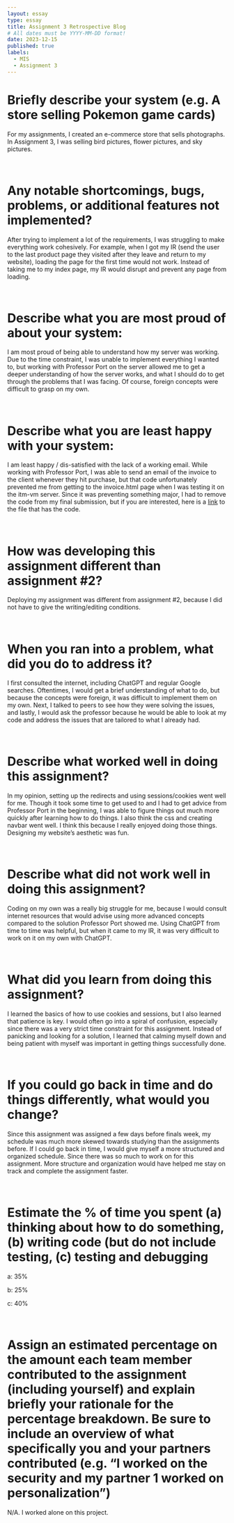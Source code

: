 ```yaml
---
layout: essay
type: essay
title: Assignment 3 Retrospective Blog
# All dates must be YYYY-MM-DD format!
date: 2023-12-15
published: true
labels:
  - MIS
  - Assignment 3
---
```

<h1>Briefly describe your system (e.g. A store selling Pokemon game cards)</h1>
<p>For my assignments, I created an e-commerce store that sells photographs. In Assignment 3, I was selling bird pictures, flower pictures, and sky pictures. </p>
<br>
<h1>Any notable shortcomings, bugs, problems, or additional features not implemented?</h1>
<p>After trying to implement a lot of the requirements, I was struggling to make everything work cohesively. For example, when I got my IR (send the user to the last product page they visited after they leave and return to my website), loading the page for the first time would not work. Instead of taking me to my index page, my IR would disrupt and prevent any page from loading.</p>
<br>
<h1>Describe what you are most proud of about your system:</h1>
<p>I am most proud of being able to understand how my server was working. Due to the time constraint, I was unable to implement everything I wanted to, but working with Professor Port on the server allowed me to get a deeper understanding of how the server works, and what I should do to get through the problems that I was facing. Of course, foreign concepts were difficult to grasp on my own. </p>
<br>
<h1>Describe what you are least happy with your system:</h1>
<p>I am least happy / dis-satisfied with the lack of a working email. While working with Professor Port, I was able to send an email of the invoice to the client whenever they hit purchase, but that code unfortunately prevented me from getting to the invoice.html page when I was testing it on the itm-vm server. Since it was preventing something major, I had to remove the code from my final submission, but if you are interested, here is a <a href='https://github.com/kaitlynt73/ITM352_F23_repo/blob/eb41b10b3647457e09eaecac75acdf499d3cb6f3/Tokunaga_Kaitlyn_Assignment3_FIX/server.js'>link</a> to the file that has the code.</p>
<br>
<h1>How was developing this assignment different than assignment #2?</h1>
<p>Deploying my assignment was different from assignment #2, because I did not have to give the writing/editing conditions.</p>
<br>
<h1>When you ran into a problem, what did you do to address it?</h1>
<p>I first consulted the internet, including ChatGPT and regular Google searches. Oftentimes, I would get a brief understanding of what to do, but because the concepts were foreign, it was difficult to implement them on my own. Next, I talked to peers to see how they were solving the issues, and lastly, I would ask the professor because he would be able to look at my code and address the issues that are tailored to what I already had.</p>
<br>
<h1>Describe what worked well in doing this assignment?</h1>
<p>In my opinion, setting up the redirects and using sessions/cookies went well for me. Though it took some time to get used to and I had to get advice from Professor Port in the beginning, I was able to figure things out much more quickly after learning how to do things. I also think the css and creating navbar went well. I think this because I really enjoyed doing those things. Designing my website’s aesthetic was fun. </p>
<br>
<h1>Describe what did not work well in doing this assignment?</h1>
<p>Coding on my own was a really big struggle for me, because I would consult internet resources that would advise using more advanced concepts compared to the solution Professor Port showed me. Using ChatGPT from time to time was helpful, but when it came to my IR, it was very difficult to work on it on my own with ChatGPT.</p>
<br>
<h1>What did you learn from doing this assignment?</h1>
<p>I learned the basics of how to use cookies and sessions, but I also learned that patience is key. I would often go into a spiral of confusion, especially since there was a very strict time constraint for this assignment. Instead of panicking and looking for a solution, I learned that calming myself down and being patient with myself was important in getting things successfully done.</p>
<br>
<h1>If you could go back in time and do things differently, what would you change?</h1>
<p>Since this assignment was assigned a few days before finals week, my schedule was much more skewed towards studying than the assignments before. If I could go back in time, I would give myself a more structured and organized schedule. Since there was so much to work on for this assignment. More structure and organization would have helped me stay on track and complete the assignment faster. </p>
<br>
<h1>Estimate the % of time you spent (a) thinking about how to do something, (b) writing code (but do not include testing, (c) testing and debugging</h1>
<p>a: 35%</p>
<p>b: 25%</p>
<p>c: 40%</p>
<br>
<h1>Assign an estimated percentage on the amount each team member contributed to the assignment (including yourself) and explain briefly your rationale for the percentage breakdown. Be sure to include an overview of what specifically you and your partners contributed (e.g. “I worked on the security and my partner 1 worked on personalization”)</h1>
<p>N/A. I worked alone on this project.</p>
